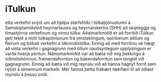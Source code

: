 # iTulkun
etta verkefni snýst um að hjálpa starfsfólki í túlkaþjónustunni á Samskiptamiðstöð heyrnarlausra og heyrnarskertra (SHH) að skipleggja og tímastjórna verkefnum og vinnu túlka. Aðalmarkmiðið er að forritið iTúlkun geti tekið á móti túlkapöntunum frá einstaklingum, opinberum aðilum og fleirum og bókað verkefni á táknmálstúlka. Einnig að með forritinu sé hægt að vista verkefni í gagnagrunn með öllum nauðsynlegum upplýsingum er varða hverja pöntun. Námsmarkmiðið var að bæta við mig þekkingu á viðmótshönnun, framendaforritun og bakendaforritun sem tengist við gagnagrunn. Einnig að bæta við mig reynslu við að hanna hagnýt forrit sem nýtist á almennum markaði. Mér fannst þetta frábært tækifæri til að öðlast reynslu á þessu sviði.
